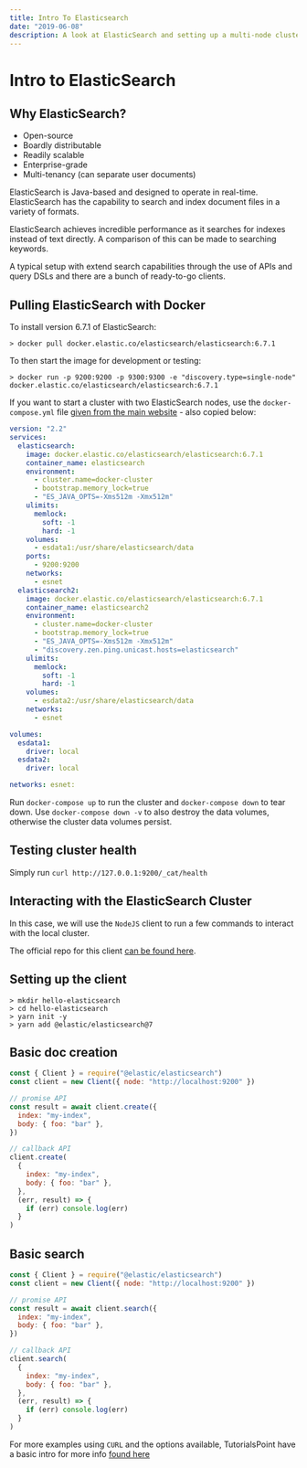 ```yaml
---
title: Intro To Elasticsearch
date: "2019-06-08"
description: A look at ElasticSearch and setting up a multi-node cluster using Docker compose and create a JavaScript client for insertions.
---
```


# Intro to ElasticSearch

## Why ElasticSearch?

- Open-source
- Boardly distributable
- Readily scalable
- Enterprise-grade
- Multi-tenancy (can separate user documents)

ElasticSearch is Java-based and designed to operate in real-time. ElasticSearch has the capability to search and index document files in a variety of formats.

ElasticSearch achieves incredible performance as it searches for indexes instead of text directly. A comparison of this can be made to searching keywords.

A typical setup with extend search capabilities through the use of APIs and query DSLs and there are a bunch of ready-to-go clients.

## Pulling ElasticSearch with Docker

To install version 6.7.1 of ElasticSearch:

```shell
> docker pull docker.elastic.co/elasticsearch/elasticsearch:6.7.1
```

To then start the image for development or testing:

```shell
> docker run -p 9200:9200 -p 9300:9300 -e "discovery.type=single-node" docker.elastic.co/elasticsearch/elasticsearch:6.7.1
```

If you want to start a cluster with two ElasticSearch nodes, use the `docker-compose.yml` file [given from the main website](https://www.elastic.co/guide/en/elasticsearch/reference/current/docker.html#docker-prod-cluster-composefile) - also copied below:

```yaml
version: "2.2"
services:
  elasticsearch:
    image: docker.elastic.co/elasticsearch/elasticsearch:6.7.1
    container_name: elasticsearch
    environment:
      - cluster.name=docker-cluster
      - bootstrap.memory_lock=true
      - "ES_JAVA_OPTS=-Xms512m -Xmx512m"
    ulimits:
      memlock:
        soft: -1
        hard: -1
    volumes:
      - esdata1:/usr/share/elasticsearch/data
    ports:
      - 9200:9200
    networks:
      - esnet
  elasticsearch2:
    image: docker.elastic.co/elasticsearch/elasticsearch:6.7.1
    container_name: elasticsearch2
    environment:
      - cluster.name=docker-cluster
      - bootstrap.memory_lock=true
      - "ES_JAVA_OPTS=-Xms512m -Xmx512m"
      - "discovery.zen.ping.unicast.hosts=elasticsearch"
    ulimits:
      memlock:
        soft: -1
        hard: -1
    volumes:
      - esdata2:/usr/share/elasticsearch/data
    networks:
      - esnet

volumes:
  esdata1:
    driver: local
  esdata2:
    driver: local

networks: esnet:
```

Run `docker-compose up` to run the cluster and `docker-compose down` to tear down. Use `docker-compose down -v` to also destroy the data volumes, otherwise the cluster data volumes persist.

## Testing cluster health

Simply run `curl http://127.0.0.1:9200/_cat/health`

## Interacting with the ElasticSearch Cluster

In this case, we will use the `NodeJS` client to run a few commands to interact with the local cluster.

The official repo for this client [can be found here](https://github.com/elastic/elasticsearch-js).

## Setting up the client

```shell
> mkdir hello-elasticsearch
> cd hello-elasticsearch
> yarn init -y
> yarn add @elastic/elasticsearch@7
```

## Basic doc creation

```javascript
const { Client } = require("@elastic/elasticsearch")
const client = new Client({ node: "http://localhost:9200" })

// promise API
const result = await client.create({
  index: "my-index",
  body: { foo: "bar" },
})

// callback API
client.create(
  {
    index: "my-index",
    body: { foo: "bar" },
  },
  (err, result) => {
    if (err) console.log(err)
  }
)
```

## Basic search

```javascript
const { Client } = require("@elastic/elasticsearch")
const client = new Client({ node: "http://localhost:9200" })

// promise API
const result = await client.search({
  index: "my-index",
  body: { foo: "bar" },
})

// callback API
client.search(
  {
    index: "my-index",
    body: { foo: "bar" },
  },
  (err, result) => {
    if (err) console.log(err)
  }
)
```

For more examples using `CURL` and the options available, TutorialsPoint have a basic intro for more info [found here](https://www.tutorialspoint.com/elasticsearch/elasticsearch_index_apis.htm)
